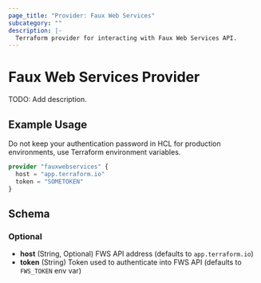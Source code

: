 ```yaml
---
page_title: "Provider: Faux Web Services"
subcategory: ""
description: |-
  Terraform provider for interacting with Faux Web Services API.
---
```


# Faux Web Services Provider

TODO: Add description.

## Example Usage

Do not keep your authentication password in HCL for production environments, use Terraform environment variables.

```terraform
provider "fauxwebservices" {
  host = "app.terraform.io"
  token = "SOMETOKEN"
}
```

## Schema

### Optional

- **host** (String, Optional) FWS API address (defaults to `app.terraform.io`)
- **token** (String) Token used to authenticate into FWS API (defaults to `FWS_TOKEN` env var)
